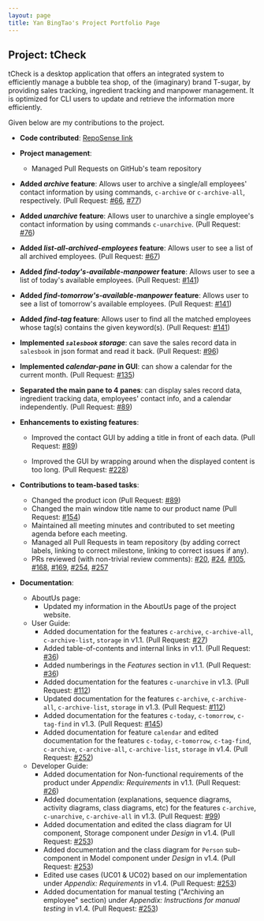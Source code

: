 ```yaml
---
layout: page
title: Yan BingTao's Project Portfolio Page
---
```


## Project: tCheck

tCheck is a desktop application that offers an integrated system to efficiently manage a bubble tea shop, of the
 (imaginary) brand T-sugar, by providing sales tracking, ingredient tracking and manpower management. It is optimized
  for CLI users to update and retrieve the information more efficiently.

Given below are my contributions to the project.
* **Code contributed**: [RepoSense link](https://nus-cs2103-ay2021s1.github.io/tp-dashboard/#breakdown=true&search=T12-2&sort=groupTitle&sortWithin=title&since=2020-08-14&timeframe=commit&mergegroup=&groupSelect=groupByRepos&checkedFileTypes=docs~functional-code~test-code~other)

* **Project management**:
  * Managed Pull Requests on GitHub's team repository
  
* **Added _archive_ feature**: Allows user to archive a single/all employees' contact information by using
 commands, `c-archive` or `c-archive-all`, respectively. 
 (Pull Request: [#66](https://github.com/AY2021S1-CS2103T-T12-2/tp/pull/66),
 [#77](https://github.com/AY2021S1-CS2103T-T12-2/tp/pull/77))
  
* **Added _unarchive_ feature**: Allows user to unarchive a single employee's contact information by using
 commands `c-unarchive`. (Pull Request: [#76](https://github.com/AY2021S1-CS2103T-T12-2/tp/pull/76))
  
* **Added _list-all-archived-employees_ feature**: Allows user to see a list of all archived employees. 
(Pull Request: [#67](https://github.com/AY2021S1-CS2103T-T12-2/tp/pull/67))
  
* **Added _find-today's-available-manpower_ feature**: Allows user to see a list of today's available employees.
(Pull Request: [#141](https://github.com/AY2021S1-CS2103T-T12-2/tp/pull/141))
  
* **Added _find-tomorrow's-available-manpower_ feature**: Allows user to see a list of tomorrow's available employees.
(Pull Request: [#141](https://github.com/AY2021S1-CS2103T-T12-2/tp/pull/141))

* **Added _find-tag_ feature**: Allows user to find all the matched employees whose tag(s) contains the given keyword(s).
(Pull Request: [#141](https://github.com/AY2021S1-CS2103T-T12-2/tp/pull/141))

* **Implemented _`salesbook` storage_**: can save the sales record data in `salesbook` in json format and read it
 back. (Pull Request: [#96](https://github.com/AY2021S1-CS2103T-T12-2/tp/pull/96))

* **Implemented _calendar-pane_ in GUI**: can show a calendar for the current month.
(Pull Request: [#135](https://github.com/AY2021S1-CS2103T-T12-2/tp/pull/135))

* **Separated the main pane to 4 panes**: can display sales record data, ingredient tracking data,
 employees' contact info, and a calendar independently. 
 (Pull Request: [#89](https://github.com/AY2021S1-CS2103T-T12-2/tp/pull/89))

* **Enhancements to existing features**:
  * Improved the contact GUI by adding a title in front of each data. 
  (Pull Request: [#89](https://github.com/AY2021S1-CS2103T-T12-2/tp/pull/89))
    
  * Improved the GUI by wrapping around when the displayed content is too long. 
  (Pull Request: [#228](https://github.com/AY2021S1-CS2103T-T12-2/tp/pull/228)) 
  
* **Contributions to team-based tasks**:
    * Changed the product icon (Pull Request: [#89](https://github.com/AY2021S1-CS2103T-T12-2/tp/pull/154))
    * Changed the main window title name to our product name (Pull Request: [#154](https://github.com/AY2021S1-CS2103T-T12-2/tp/pull/89))
    * Maintained all meeting minutes and contributed to set meeting agenda before each meeting.
    * Managed all Pull Requests in team repository (by adding correct labels, linking to correct milestone, linking to
     correct issues if any).
    * PRs reviewed (with non-trivial review comments):
     [#20](https://github.com/AY2021S1-CS2103T-T12-2/tp/pull/20),
     [#24](https://github.com/AY2021S1-CS2103T-T12-2/tp/pull/24),
     [#105](https://github.com/AY2021S1-CS2103T-T12-2/tp/pull/105),
     [#168](https://github.com/AY2021S1-CS2103T-T12-2/tp/pull/168),
     [#169](https://github.com/AY2021S1-CS2103T-T12-2/tp/pull/169),
     [#254](https://github.com/AY2021S1-CS2103T-T12-2/tp/pull/254),
     [#257](https://github.com/AY2021S1-CS2103T-T12-2/tp/pull/257)
    
* **Documentation**:
  * AboutUs page:
    * Updated my information in the AboutUs page of the project website.
  * User Guide:
    * Added documentation for the features `c-archive`, `c-archive-all`, `c-archive-list`, `storage` in v1.1.
    (Pull Request: [#27](https://github.com/AY2021S1-CS2103T-T12-2/tp/pull/27))
    * Added table-of-contents and internal links in v1.1.
    (Pull Request: [#36](https://github.com/AY2021S1-CS2103T-T12-2/tp/pull/36))
    * Added numberings in the _Features_ section in v1.1.
    (Pull Request: [#36](https://github.com/AY2021S1-CS2103T-T12-2/tp/pull/36))
    * Added documentation for the features `c-unarchive` in v1.3.
    (Pull Request: [#112](https://github.com/AY2021S1-CS2103T-T12-2/tp/pull/112))
    * Updated documentation for the features `c-archive`, `c-archive-all`, `c-archive-list`, `storage` in v1.3.
    (Pull Request: [#112](https://github.com/AY2021S1-CS2103T-T12-2/tp/pull/112))
    * Added documentation for the features `c-today`, `c-tomorrow`, `c-tag-find` in v1.3.
    (Pull Request: [#145](https://github.com/AY2021S1-CS2103T-T12-2/tp/pull/145))
    * Added documentation for feature `calendar` and edited documentation for the features `c-today`, `c-tomorrow`,
    `c-tag-find`, `c-archive`, `c-archive-all`, `c-archive-list`, `storage` in v1.4.
    (Pull Request: [#252](https://github.com/AY2021S1-CS2103T-T12-2/tp/pull/252))
  * Developer Guide:
    * Added documentation for Non-functional requirements of the product under _Appendix: Requirements_ in v1.1.
    (Pull Request: [#26](https://github.com/AY2021S1-CS2103T-T12-2/tp/pull/26))
    * Added documentation (explanations, sequence diagrams, activity diagrams, class diagrams, etc) for the features
    `c-archive`, `c-unarchive`, `c-archive-all` in v1.3.
    (Pull Request: [#99](https://github.com/AY2021S1-CS2103T-T12-2/tp/pull/99))
    * Added documentation and edited the class diagram for UI component, Storage component under _Design_ in v1.4.
    (Pull Request: [#253](https://github.com/AY2021S1-CS2103T-T12-2/tp/pull/253))
    * Added documentation and the class diagram for `Person` sub-component in Model component under _Design_ in v1.4.
    (Pull Request: [#253](https://github.com/AY2021S1-CS2103T-T12-2/tp/pull/253))
    * Edited use cases (UC01 & UC02) based on our implementation under _Appendix: Requirements_ in v1.4.
    (Pull Request: [#253](https://github.com/AY2021S1-CS2103T-T12-2/tp/pull/253))
    * Added documentation for manual testing ("Archiving an employee" section) under _Appendix: Instructions for manual
     testing_ in v1.4.
    (Pull Request: [#253](https://github.com/AY2021S1-CS2103T-T12-2/tp/pull/253))
